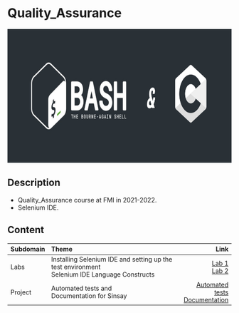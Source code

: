 # Quality_Assurance

<p align="center">
  <img src="https://github.com/mariyaveleva16/Operating_Systems/blob/main/shell_logo.png" height="300" alt="volatility">
</p>

## Description
- Quality_Assurance course at FMI in 2021-2022.
- Selenium IDE.

## Content
<div align="center">

Subdomain|Theme|Link
:-|:-|-:
Labs|Installing Selenium IDE and setting up the test environment<br>Selenium IDE Language Constructs|[Lab 1](https://github.com/mariyaveleva16/Quality_Assurance_2021_2022/blob/main/Labs/SeleniumTesting-Lab1-2021.pdf)<br>[Lab 2](https://github.com/mariyaveleva16/Quality_Assurance_2021_2022/blob/main/Labs/SeleniumTesting-Lab2-2021.pdf)
Project|Automated tests and<br>Documentation for Sinsay|[Automated tests](https://github.com/mariyaveleva16/Quality_Assurance_2021_2022/blob/main/Project/Sinasy.side)<br>[Documentation](https://github.com/mariyaveleva16/Quality_Assurance_2021_2022/blob/main/Project/Testing_Team_62445_62446.pdf)

